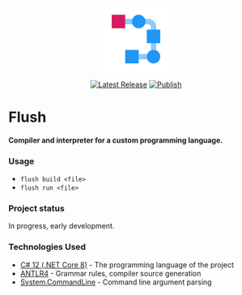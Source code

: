 <div align="center">
  <img src=".github/assets/icon.svg" style="height: 128px" alt="icon" />
</div>

<div align="center">

[![Latest Release](https://img.shields.io/badge/Latest_release-6d28d9)](https://github.com/TacticalCamel/flush/releases/latest)
[![Publish](https://github.com/TacticalCamel/flush/actions/workflows/dotnet.yml/badge.svg?event=push)](https://github.com/TacticalCamel/flush/releases/latest)

</div>

# Flush

#### Compiler and interpreter for a custom programming language.

### Usage

- `flush build <file>`
- `flush run <file>`

### Project status

In progress, early development.

### Technologies Used

- [C# 12 (.NET Core 8)](https://dotnet.microsoft.com/en-us/languages/csharp) - The programming language of the project
- [ANTLR4](https://github.com/antlr/antlr4) - Grammar rules, compiler source generation
- [System.CommandLine](https://github.com/dotnet/command-line-api) - Command line argument parsing
